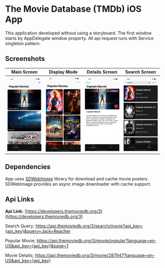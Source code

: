 # The Movie Database (TMDb) iOS App
This application developed without using a storyboard. The first window starts by AppDelegate window property. All api request runs with Service singleton pattern.

## Screenshots
| Main Screen      | Display Mode      | Details Screen      | Search Screen      | 
|:----------------:|:-----------------:|:-------------------:|:------------------:|
| ![main-screen][] | ![display-mode][] | ![details-screen][] | ![search-screen][] |

## Dependencies
App uses *[SDWebImage](https://github.com/SDWebImage/SDWebImage)* library for download and cache movie posters. SDWebImage provides an async image downloader with cache support.

## Api Links
**Api Link:** [https://developers.themoviedb.org/3](https://developers.themoviedb.org/3)

Search Query;
https://api.themoviedb.org/3/search/movie?api_key={api_key}&query=Jack+Reacher

Popular Movie;
https://api.themoviedb.org/3/movie/popular?language=en-US&api_key={api_key}&page=1

Movie Details;
https://api.themoviedb.org/3/movie/287947?language=en-US&api_key={api_key}

[main-screen]: https://github.com/perpeer/themoviedb/blob/master/images/MainScreen.png?raw=true
[display-mode]: https://github.com/perpeer/themoviedb/blob/master/images/DisplayMode.png?raw=true
[details-screen]: https://github.com/perpeer/themoviedb/blob/master/images/DetailsScreen.png?raw=true
[search-screen]: https://github.com/perpeer/themoviedb/blob/master/images/SearchScreen.png?raw=true

